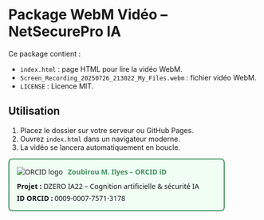# Package WebM Vidéo – NetSecurePro IA

Ce package contient :
- `index.html` : page HTML pour lire la vidéo WebM.
- `Screen_Recording_20250726_213022_My_Files.webm` : fichier vidéo WebM.
- `LICENSE` : Licence MIT.

## Utilisation

1. Placez le dossier sur votre serveur ou GitHub Pages.
2. Ouvrez `index.html` dans un navigateur moderne.
3. La vidéo se lancera automatiquement en boucle.

<div style="border: 2px solid #3f915f; padding: 15px; border-radius: 8px; max-width: 400px; font-family: 'Segoe UI', sans-serif; background-color: #f0fef4;">
  <div style="display: flex; align-items: center; margin-bottom: 10px;">
    <img src="https://orcid.org/sites/default/files/images/orcid_24x24.png" alt="ORCID logo" style="margin-right: 10px;">
    <a href="https://orcid.org/0009-0007-7571-3178" target="_blank" style="text-decoration: none; color: #3f915f; font-weight: bold;">
      Zoubirou M. Ilyes – ORCID iD
    </a>
  </div>
  <p style="margin: 0 0 5px;"><strong>Projet :</strong> DZERO IA22 – Cognition artificielle & sécurité IA</p>
  <p style="margin: 0;"><strong>ID ORCID :</strong> 0009-0007-7571-3178</p>
</div>